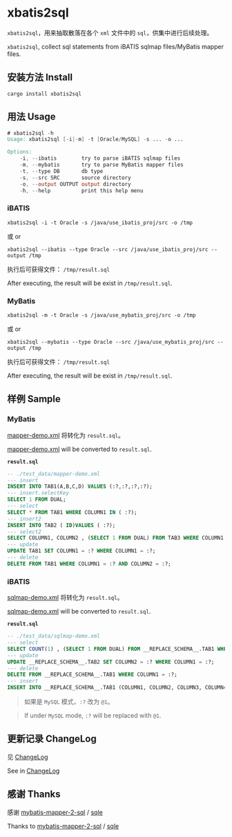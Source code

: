 # xbatis2sql

`xbatis2sql`，用来抽取散落在各个 `xml` 文件中的 `sql`，供集中进行后续处理。

`xbatis2sql`, collect sql statements from iBATIS sqlmap files/MyBatis mapper files.

## 安装方法 Install

```shell
cargo install xbatis2sql
```

## 用法 Usage

```verilog
# xbatis2sql -h
Usage: xbatis2sql [-i|-m] -t [Oracle/MySQL] -s ... -o ...

Options:
    -i, --ibatis        try to parse iBATIS sqlmap files
    -m, --mybatis       try to parse MyBatis mapper files
    -t, --type DB       db type
    -s, --src SRC       source directory
    -o, --output OUTPUT output directory
    -h, --help          print this help menu
```

### iBATIS

```shell
xbatis2sql -i -t Oracle -s /java/use_ibatis_proj/src -o /tmp
```

或 or

```shell
xbatis2sql --ibatis --type Oracle --src /java/use_ibatis_proj/src --output /tmp
```

执行后可获得文件： `/tmp/result.sql`

After executing, the result will be exist in `/tmp/result.sql`.

### MyBatis

```shell
xbatis2sql -m -t Oracle -s /java/use_mybatis_proj/src -o /tmp
```

或 or

```shell
xbatis2sql --mybatis --type Oracle --src /java/use_mybatis_proj/src --output /tmp
```

执行后可获得文件： `/tmp/result.sql`

After executing, the result will be exist in `/tmp/result.sql`.

## 样例 Sample

### MyBatis

[mapper-demo.xml](./test_data/mapper-demo.xml) 将转化为 `result.sql`。

[mapper-demo.xml](./test_data/mapper-demo.xml) will be converted to `result.sql`.

**`result.sql`**

```sql
-- ./test_data/mapper-demo.xml
--- insert
INSERT INTO TAB1(A,B,C,D) VALUES (:?,:?,:?,:?);
--- insert.selectKey
SELECT 1 FROM DUAL;
--- select
SELECT * FROM TAB1 WHERE COLUMN1 IN ( :?);
--- insert2
INSERT INTO TAB2 ( ID)VALUES ( :?);
--- select2
SELECT COLUMN1, COLUMN2 , (SELECT 1 FROM DUAL) FROM TAB3 WHERE COLUMN1 = :? ORDER BY COLUMN2 DESC;
--- update
UPDATE TAB1 SET COLUMN1 = :? WHERE COLUMN1 = :?;
--- delete
DELETE FROM TAB1 WHERE COLUMN1 = :? AND COLUMN2 = :?;
```

### iBATIS

[sqlmap-demo.xml](./test_data/sqlmap-demo.xml) 将转化为 `result.sql`。

[sqlmap-demo.xml](./test_data/sqlmap-demo.xml) will be converted to `result.sql`.

**`result.sql`**

```sql
-- ./test_data/sqlmap-demo.xml
--- select
SELECT COUNT(1) , (SELECT 1 FROM DUAL) FROM __REPLACE_SCHEMA__.TAB1 WHERE COLUMN1 = 'BALABALA' AND COLUMN2 = :?;
--- update
UPDATE __REPLACE_SCHEMA__.TAB2 SET COLUMN2 = :? WHERE COLUMN1 = :?;
--- delete
DELETE FROM __REPLACE_SCHEMA__.TAB1 WHERE COLUMN1 = :?;
--- insert
INSERT INTO __REPLACE_SCHEMA__.TAB1 (COLUMN1, COLUMN2, COLUMN3, COLUMN4, COLUMN5) VALUES (:?, :?, :?, :?, :?);
```

> 如果是 `MySQL` 模式，`:?` 改为 `@1`。

> If under `MySQL` mode, `:?` will be replaced with `@1`.

## 更新记录 ChangeLog

见 [ChangeLog](ChangeLog.md)

See in [ChangeLog](ChangeLog.md)

## 感谢 Thanks

感谢 [mybatis-mapper-2-sql](https://github.com/actiontech/mybatis-mapper-2-sql) / [sqle](https://github.com/actiontech/sqle)

Thanks to [mybatis-mapper-2-sql](https://github.com/actiontech/mybatis-mapper-2-sql) / [sqle](https://github.com/actiontech/sqle)
